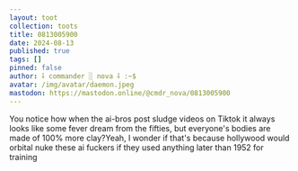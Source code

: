 ```yaml
---
layout: toot
collection: toots
title: 0813005900
date: 2024-08-13
published: true
tags: []
pinned: false
author: ⸸ commander ░ nova ⸸ :~$
avatar: /img/avatar/daemon.jpeg
mastodon: https://mastodon.online/@cmdr_nova/0813005900
---
```


You notice how when the ai-bros post sludge videos on Tiktok it always looks like some fever dream from the fifties, but everyone's bodies are made of 100% more clay?Yeah, I wonder if that's because hollywood would orbital nuke these ai fuckers if they used anything later than 1952 for training
